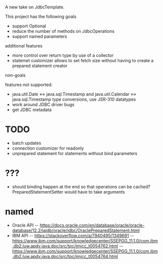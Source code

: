 
A new take on JdbcTemplate.

This project has the following goals

- support Optional
- reduce the number of methods on JdbcOperations
- support named parameters

additional features
- more control over return type by use of a collector
- statemet customizer allows to set fetch size without having to create a prepared statement creator

non-goals

features not supported:
- java.util.Date <-> java.sql.Timestamp and java.util.Calendar <-> java.sql.Timestamp type conversions, use JSR-310 datatypes
- work around JDBC driver bugs
- get JDBC metadata

TODO
====
- batch updates
- connection customizer for readonly
- unprepared statement for statements without bind parameters

???
===
- should binding happen at the end so that operations can be cached? PreparedStatementSetter would have to take arguments

named
=====
- Oracle API
-- https://docs.oracle.com/en/database/oracle/oracle-database/12.2/jajdb/oracle/jdbc/OraclePreparedStatement.html
- IBM API
-- https://stackoverflow.com/a/7940495/1349691
-- https://www.ibm.com/support/knowledgecenter/SSEPGG_11.1.0/com.ibm.db2.luw.apdv.java.doc/src/tpc/imjcc_t0054762.html
-- https://www.ibm.com/support/knowledgecenter/SSEPGG_11.1.0/com.ibm.db2.luw.apdv.java.doc/src/tpc/imjcc_t0054764.html


